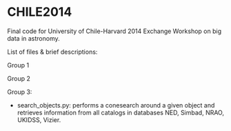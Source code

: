 CHILE2014
=========

Final code for University of Chile-Harvard 2014 Exchange Workshop on big data in astronomy.

List of files & brief descriptions:

Group 1

Group 2

Group 3:
  - search_objects.py: performs a conesearch around a given object and retrieves information from all catalogs in databases NED, Simbad, NRAO, UKIDSS, Vizier.
